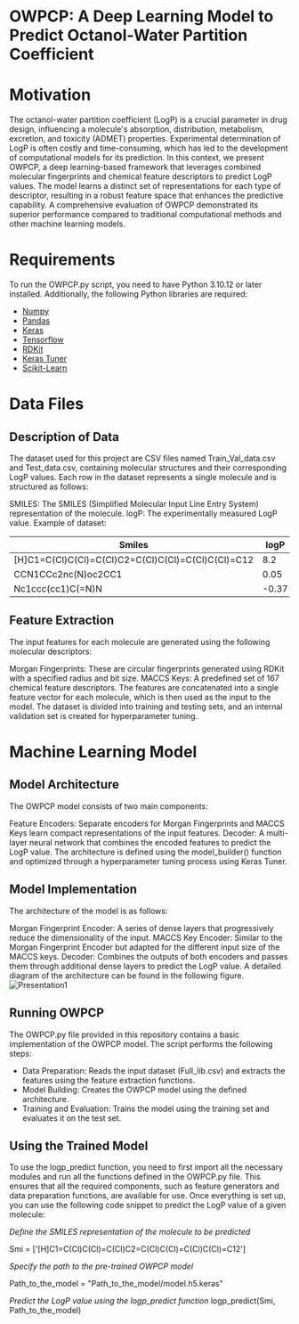# OWPCP: A Deep Learning Model to Predict Octanol-Water Partition Coefficient 
# Motivation 
The octanol-water partition coefficient (LogP) is a crucial parameter in drug design, influencing a molecule's absorption, distribution, metabolism, excretion, and toxicity (ADMET) properties. Experimental determination of LogP is often costly and time-consuming, which has led to the development of computational models for its prediction. In this context, we present OWPCP, a deep learning-based framework that leverages combined molecular fingerprints and chemical feature descriptors to predict LogP values. The model learns a distinct set of representations for each type of descriptor, resulting in a robust feature space that enhances the predictive capability. A comprehensive evaluation of OWPCP demonstrated its superior performance compared to traditional computational methods and other machine learning models.
# Requirements
To run the OWPCP.py script, you need to have Python 3.10.12 or later installed. Additionally, the following Python libraries are required:
- [Numpy](https://numpy.org/)
- [Pandas](https://pandas.pydata.org/)
- [Keras](https://keras.io/)
- [Tensorflow](https://www.tensorflow.org/)
- [RDKit](https://www.rdkit.org/)
- [Keras Tuner](https://keras.io/keras_tuner/)
- [Scikit-Learn](https://scikit-learn.org/stable/)
# Data Files
## Description of Data
The dataset used for this project are CSV files named Train_Val_data.csv and Test_data.csv, containing molecular structures and their corresponding LogP values. Each row in the dataset represents a single molecule and is structured as follows:

SMILES: The SMILES (Simplified Molecular Input Line Entry System) representation of the molecule.
logP: The experimentally measured LogP value.
Example of dataset:

|  Smiles | logP |
| ---- | --- |
| [H]C1=C(Cl)C(Cl)=C(Cl)C2=C(Cl)C(Cl)=C(Cl)C(Cl)=C12| 8.2 |
|  CCN1CCc2nc(N)oc2CC1	| 0.05 |
|  Nc1ccc(cc1)C(=N)N | -0.37 |


## Feature Extraction
The input features for each molecule are generated using the following molecular descriptors:

Morgan Fingerprints: These are circular fingerprints generated using RDKit with a specified radius and bit size.
MACCS Keys: A predefined set of 167 chemical feature descriptors.
The features are concatenated into a single feature vector for each molecule, which is then used as the input to the model. The dataset is divided into training and testing sets, and an internal validation set is created for hyperparameter tuning.


# Machine Learning Model
## Model Architecture

The OWPCP model consists of two main components:

Feature Encoders: Separate encoders for Morgan Fingerprints and MACCS Keys learn compact representations of the input features.
Decoder: A multi-layer neural network that combines the encoded features to predict the LogP value.
The architecture is defined using the model_builder() function and optimized through a hyperparameter tuning process using Keras Tuner.

## Model Implementation
The architecture of the model is as follows:

Morgan Fingerprint Encoder: A series of dense layers that progressively reduce the dimensionality of the input.
MACCS Key Encoder: Similar to the Morgan Fingerprint Encoder but adapted for the different input size of the MACCS keys.
Decoder: Combines the outputs of both encoders and passes them through additional dense layers to predict the LogP value.
A detailed diagram of the architecture can be found in the following figure.
![Presentation1](https://github.com/user-attachments/assets/9f8910ec-0475-4bb5-a6ae-4a56386640ed)

## Running OWPCP
The OWPCP.py file provided in this repository contains a basic implementation of the OWPCP model. The script performs the following steps:

- Data Preparation: Reads the input dataset (Full_lib.csv) and extracts the features using the feature extraction functions.
- Model Building: Creates the OWPCP model using the defined architecture.
- Training and Evaluation: Trains the model using the training set and evaluates it on the test set.

## Using the Trained Model
To use the logp_predict function, you need to first import all the necessary modules and run all the functions defined in the OWPCP.py file. This ensures that all the required components, such as feature generators and data preparation functions, are available for use. Once everything is set up, you can use the following code snippet to predict the LogP value of a given molecule:

*Define the SMILES representation of the molecule to be predicted*

Smi = ['[H]C1=C(Cl)C(Cl)=C(Cl)C2=C(Cl)C(Cl)=C(Cl)C(Cl)=C12']

*Specify the path to the pre-trained OWPCP model*

Path_to_the_model = "Path_to_the_model/model.h5.keras"

*Predict the LogP value using the logp_predict function*
logp_predict(Smi, Path_to_the_model)


